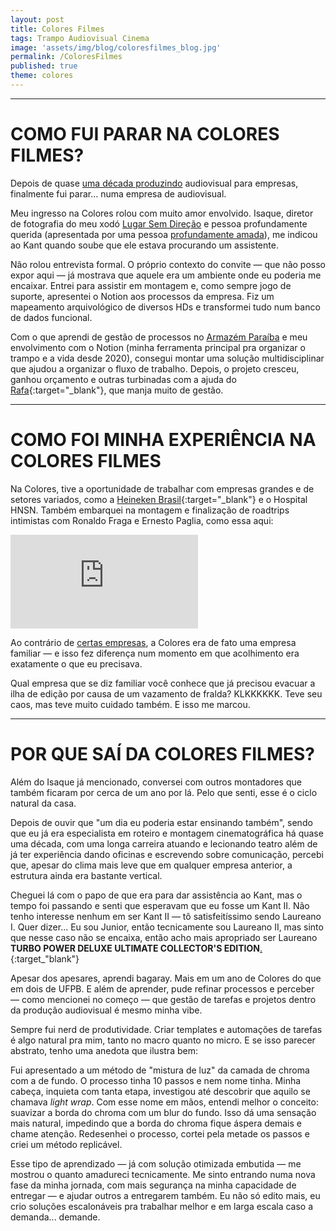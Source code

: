 ```yaml
---
layout: post
title: Colores Filmes
tags: Trampo Audiovisual Cinema
image: 'assets/img/blog/coloresfilmes_blog.jpg'
permalink: /ColoresFilmes
published: true
theme: colores
---
```


---

# COMO FUI PARAR NA COLORES FILMES?

Depois de quase [uma década produzindo](/tags/trampo/) audiovisual para empresas, finalmente fui parar... numa empresa de audiovisual.

Meu ingresso na Colores rolou com muito amor envolvido. Isaque, diretor de fotografia do meu xodó [Lugar Sem Direção](/LugarSemDirecao-LosCabrasGigantes) e pessoa profundamente querida (apresentada por uma pessoa [profundamente amada](/EntreQuasares&Supernovas)), me indicou ao Kant quando soube que ele estava procurando um assistente.

Não rolou entrevista formal. O próprio contexto do convite — que não posso expor aqui — já mostrava que aquele era um ambiente onde eu poderia me encaixar. Entrei para assistir em montagem e, como sempre jogo de suporte, apresentei o Notion aos processos da empresa. Fiz um mapeamento arquivológico de diversos HDs e transformei tudo num banco de dados funcional.

Com o que aprendi de gestão de processos no [Armazém Paraíba](/ArmazemParaiba) e meu envolvimento com o Notion (minha ferramenta principal pra organizar o trampo e a vida desde 2020), consegui montar uma solução multidisciplinar que ajudou a organizar o fluxo de trabalho. Depois, o projeto cresceu, ganhou orçamento e outras turbinadas com a ajuda do [Rafa](https://www.instagram.com/rcriativo){:target="_blank"}, que manja muito de gestão.

---

# COMO FOI MINHA EXPERIÊNCIA NA COLORES FILMES

Na Colores, tive a oportunidade de trabalhar com empresas grandes e de setores variados, como a [Heineken Brasil](https://www.youtube.com/watch?v=DIGGo9dNBoE&list=PL2ex3uSZMa5CHRVGxGuuf2pJRhBBUIKnp&ab_channel=ColoresFilmes){:target="_blank"} e o Hospital HNSN. Também embarquei na montagem e finalização de roadtrips intimistas com Ronaldo Fraga e Ernesto Paglia, como essa aqui:

<div class="videoWrapper">
    <iframe
        src="https://www.youtube.com/embed/mcPFfgXM9qM?si=Khp77nHokoP3xxL2"
        frameborder="0"
        allowfullscreen
        allow="accelerometer; autoplay; encrypted-media; gyroscope; picture-in-picture">
    </iframe>
</div>

Ao contrário de [certas empresas](/ArmazemParaiba), a Colores era de fato uma empresa familiar — e isso fez diferença num momento em que acolhimento era exatamente o que eu precisava.

Qual empresa que se diz familiar você conhece que já precisou evacuar a ilha de edição por causa de um vazamento de fralda? KLKKKKKK. Teve seu caos, mas teve muito cuidado também. E isso me marcou.

---

# POR QUE SAÍ DA COLORES FILMES?

Além do Isaque já mencionado, conversei com outros montadores que também ficaram por cerca de um ano por lá. Pelo que senti, esse é o ciclo natural da casa.

Depois de ouvir que "um dia eu poderia estar ensinando também", sendo que eu já era especialista em roteiro e montagem cinematográfica há quase uma década, com uma longa carreira atuando e lecionando teatro além de já ter experiência dando oficinas e escrevendo sobre comunicação, percebi que, apesar do clima mais leve que em qualquer empresa anterior, a estrutura ainda era bastante vertical.

Cheguei lá com o papo de que era para dar assistência ao Kant, mas o tempo foi passando e senti que esperavam que eu fosse um Kant II. Não tenho interesse nenhum em ser Kant II — tô satisfeitíssimo sendo Laureano I. Quer dizer... Eu sou Junior, então tecnicamente sou Laureano II, mas sinto que nesse caso não se encaixa, então acho mais apropriado ser Laureano **TURBO POWER DELUXE ULTIMATE COLLECTOR'S EDITION**[.](https://www.youtube.com/watch?v=8pKN0u-4jb4&ab_channel=HenriqueLuiz){:target_"blank"}

Apesar dos apesares, aprendi bagaray. Mais em um ano de Colores do que em dois de UFPB. E além de aprender, pude refinar processos e perceber — como mencionei no começo — que gestão de tarefas e projetos dentro da produção audiovisual é mesmo minha vibe.

Sempre fui nerd de produtividade. Criar templates e automações de tarefas é algo natural pra mim, tanto no macro quanto no micro. E se isso parecer abstrato, tenho uma anedota que ilustra bem:

Fui apresentado a um método de "mistura de luz" da camada de chroma com a de fundo. O processo tinha 10 passos e nem nome tinha. Minha cabeça, inquieta com tanta etapa, investigou até descobrir que aquilo se chamava *light wrap*. Com esse nome em mãos, entendi melhor o conceito: suavizar a borda do chroma com um blur do fundo. Isso dá uma sensação mais natural, impedindo que a borda do chroma fique áspera demais e chame atenção. Redesenhei o processo, cortei pela metade os passos e criei um método replicável.

Esse tipo de aprendizado — já com solução otimizada embutida — me mostrou o quanto amadureci tecnicamente. Me sinto entrando numa nova fase da minha jornada, com mais segurança na minha capacidade de entregar — e ajudar outros a entregarem também. Eu não só edito mais, eu crio soluções escalonáveis pra trabalhar melhor e em larga escala caso a demanda... demande. 